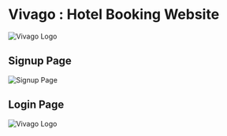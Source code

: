 # Vivago : Hotel Booking Website

![Vivago Logo](https://github.com/sgrmshrsm7/webprogramminglab/blob/master/sem3/Pract6/Images/Vivago.png)


## Signup Page
![Signup Page](https://github.com/sgrmshrsm7/webprogramminglab/blob/master/sem3/Pract6/Images/Preview/signuppreview.png)


## Login Page
![Vivago Logo](https://github.com/sgrmshrsm7/webprogramminglab/blob/master/sem3/Pract6/Images/Preview/loginpreview.png)
